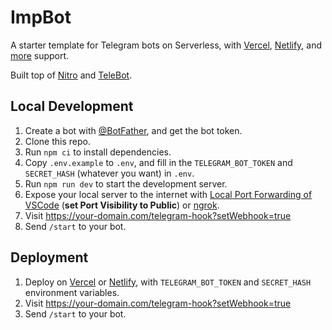 # ImpBot

A starter template for Telegram bots on Serverless, with [Vercel](https://vercel.com), [Netlify](https://netlify.com), and [more](https://nitro.unjs.io/deploy) support.

Built top of [Nitro](https://nitro.unjs.io/) and [TeleBot](https://github.com/mullwar/telebot).

## Local Development

1. Create a bot with [@BotFather](https://t.me/BotFather), and get the bot token.
2. Clone this repo.
3. Run `npm ci` to install dependencies.
4. Copy `.env.example` to `.env`, and fill in the `TELEGRAM_BOT_TOKEN` and `SECRET_HASH` (whatever you want) in `.env`.
5. Run `npm run dev` to start the development server.
6. Expose your local server to the internet with [Local Port Forwarding of VSCode](https://code.visualstudio.com/docs/editor/port-forwarding) (**set Port Visibility to Public**) or [ngrok](https://ngrok.com/).
7. Visit https://your-domain.com/telegram-hook?setWebhook=true
8. Send `/start` to your bot.

## Deployment

1. Deploy on [Vercel](https://vercel.com) or [Netlify](https://netlify.com), with `TELEGRAM_BOT_TOKEN` and `SECRET_HASH` environment variables.
2. Visit https://your-domain.com/telegram-hook?setWebhook=true
3. Send `/start` to your bot.
